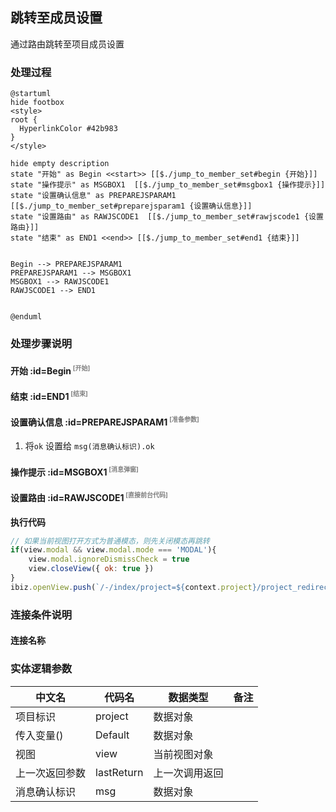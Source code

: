 ## 跳转至成员设置 <!-- {docsify-ignore-all} -->

   通过路由跳转至项目成员设置

### 处理过程

```plantuml
@startuml
hide footbox
<style>
root {
  HyperlinkColor #42b983
}
</style>

hide empty description
state "开始" as Begin <<start>> [[$./jump_to_member_set#begin {开始}]]
state "操作提示" as MSGBOX1  [[$./jump_to_member_set#msgbox1 {操作提示}]]
state "设置确认信息" as PREPAREJSPARAM1  [[$./jump_to_member_set#preparejsparam1 {设置确认信息}]]
state "设置路由" as RAWJSCODE1  [[$./jump_to_member_set#rawjscode1 {设置路由}]]
state "结束" as END1 <<end>> [[$./jump_to_member_set#end1 {结束}]]


Begin --> PREPAREJSPARAM1
PREPAREJSPARAM1 --> MSGBOX1
MSGBOX1 --> RAWJSCODE1
RAWJSCODE1 --> END1


@enduml
```


### 处理步骤说明

#### 开始 :id=Begin<sup class="footnote-symbol"> <font color=gray size=1>[开始]</font></sup>




#### 结束 :id=END1<sup class="footnote-symbol"> <font color=gray size=1>[结束]</font></sup>




#### 设置确认信息 :id=PREPAREJSPARAM1<sup class="footnote-symbol"> <font color=gray size=1>[准备参数]</font></sup>



1. 将`ok` 设置给  `msg(消息确认标识).ok`

#### 操作提示 :id=MSGBOX1<sup class="footnote-symbol"> <font color=gray size=1>[消息弹窗]</font></sup>




#### 设置路由 :id=RAWJSCODE1<sup class="footnote-symbol"> <font color=gray size=1>[直接前台代码]</font></sup>



<p class="panel-title"><b>执行代码</b></p>

```javascript
// 如果当前视图打开方式为普通模态，则先关闭模态再跳转
if(view.modal && view.modal.mode === 'MODAL'){
	view.modal.ignoreDismissCheck = true
	view.closeView({ ok: true })
}
ibiz.openView.push(`/-/index/project=${context.project}/project_redirect_view/-/project_setting_view/srfnav=member/project_member_config_grid_view/-`);
```

### 连接条件说明
#### 连接名称 




### 实体逻辑参数

|    中文名   |    代码名    |  数据类型      |备注 |
| --------| --------| --------  | --------   |
|项目标识|project|数据对象||
|传入变量(<i class="fa fa-check"/></i>)|Default|数据对象||
|视图|view|当前视图对象||
|上一次返回参数|lastReturn|上一次调用返回||
|消息确认标识|msg|数据对象||
